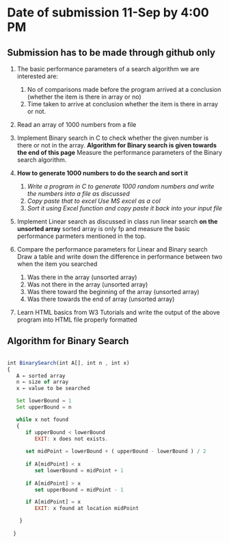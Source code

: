 

# Date of submission 11-Sep by 4:00 PM 
## Submission has to be made through github only 


1. The basic performance parameters of a search algorithm we are interested are:
   1. No of comparisons made before the program arrived at a conclusion (whether the item is there in array or no)
   1. Time taken to arrive at conclusion whether the item is there in array or not.
1. Read an array of 1000  numbers from a file
1. Implement Binary search in C to check whether the given number is there or not in the array. **Algorithm for Binary search is given towards the end of this page** Measure the performance parameters of the Binary search algorithm. 
1. **How to generate 1000 numbers to do the search  and sort it**
    1. *Write a program in C to generate 1000 random numbers and write the numbers into a file as discussed*
    1. *Copy paste that to excel Use MS excel as a col*
    1. *Sort it using Excel function and copy paste it back into your input file*
1. Implement Linear search as discussed in class run linear search **on the unsorted array** sorted array is only fp and measure the basic performance parmeters mentioned in the top. 
1. Compare the performance parameters for   Linear and Binary search Draw a table and write down the difference in performance between two when the item you searched 
      1. Was there in the array  (unsorted array)
      1. Was not there in the array (unsorted array)
      1. Was there toward the beginning of the array (unsorted array)
      1. Was there towards the end of array (unsorted array)

1. Learn HTML basics from  W3 Tutorials and  write the output of the above program into HTML file properly formatted


## Algorithm for Binary Search
```javascript

int BinarySearch(int A[], int n , int x)
{
   A ← sorted array
   n ← size of array
   x ← value to be searched

   Set lowerBound = 1
   Set upperBound = n 

   while x not found
   {
      if upperBound < lowerBound 
         EXIT: x does not exists.
   
      set midPoint = lowerBound + ( upperBound - lowerBound ) / 2
      
      if A[midPoint] < x
         set lowerBound = midPoint + 1
         
      if A[midPoint] > x
         set upperBound = midPoint - 1 

      if A[midPoint] = x 
         EXIT: x found at location midPoint

    }
   
  }

```

